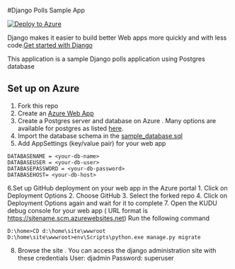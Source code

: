 #Django Polls Sample App 

[![Deploy to Azure](http://azuredeploy.net/deploybutton.png)](https://azuredeploy.net/)

Django makes it easier to build better Web apps more quickly and with less code.[Get started with Django](https://www.djangoproject.com/start/)

This application is a sample Django polls application using Postgres database 
 
## Set up on Azure

1. Fork this repo
2. Create an [Azure Web App](http://portal.azure.com) 
3. Create a Postgres server and database on Azure . Many options are available for postgres as listed [here](https://azure.microsoft.com/en-us/search/marketplace/?q=postgres).
4. Import the database schema in the [sample_database.sql]()
5. Add AppSettings (key/value pair) for your web app 
```
DATABASENAME = <your-db-name>
DATABASEUSER = <your-db-user>
DATABASEPASSWORD = <your-db-password>
DATABASEHOST= <your-db-host>
```  
6.Set up GitHub deployment on your web app in the Azure portal
    1. Click on Deployment Options
    2. Choose GitHub
    3. Select the forked repo
    4. Click on Deployment Options again and wait for it to complete
7. Open the KUDU debug console for your web app ( URL format is https://sitename.scm.azurewebsites.net) 
Run the following command
```
D:\home>CD d:\home\site\wwwroot
D:\home\site\wwwroot>env\Scripts\python.exe manage.py migrate 
```
8. Browse the site . You can access the django administration site with these credentials 
User: djadmin
Password: superuser 

 


